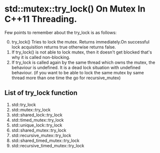 # std::mutex::try_lock() On Mutex In C++11 Threading.

Few points to remember about the try_lock is as follows:

0. try_lock() Tries to lock the mutex. Returns immediately.On successful lock acquisition returns true otherwise returns false.
1. If try_lock() is not able to lock mutex, then it doesn't get blocked that's why it is called non-blocking.
2. If try_lock is called again by the same thread which owns the mutex, the behaviour is undefined.
   It is a dead lock situation with undefined behaviour. (if you want to be able to lock the same mutex by same thread more than one time the go for recursive_mutex)

## List of try_lock function

1. std::try_lock
2. std::mutex::try_lock
3. std::shared_lock::try_lock
4. std::timed_mutex::try_lock
5. std::unique_lock::try_lock
6. std::shared_mutex::try_lock
7. std::recursive_mutex::try_lock
8. std::shared_timed_mutex::try_lock
9. std::recursive_timed_mutex::try_lock
